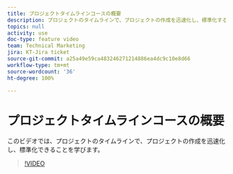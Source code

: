 ```yaml
---
title: プロジェクトタイムラインコースの概要
description: プロジェクトのタイムラインで、プロジェクトの作成を迅速化し、標準化する方法を説明します。
topics: null
activity: use
doc-type: feature video
team: Technical Marketing
jira: KT-Jira ticket
source-git-commit: a25a49e59ca483246271214886ea4dc9c10e8d66
workflow-type: tm+mt
source-wordcount: '36'
ht-degree: 100%

---
```


# プロジェクトタイムラインコースの概要

このビデオでは、プロジェクトのタイムラインで、プロジェクトの作成を迅速化し、標準化できることを学びます。

>[!VIDEO](https://video.tv.adobe.com/v/335212/?quality=12&learn=on)

